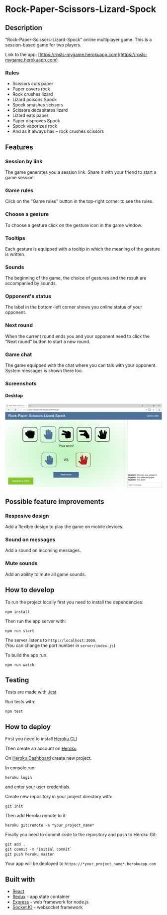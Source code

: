 # Rock-Paper-Scissors-Lizard-Spock

## Description
"Rock-Paper-Scissors-Lizard-Spock" online multiplayer game. This is a session-based game for two players.

Link to the app: [https://rpsls-mygame.herokuapp.com](https://rpsls-mygame.herokuapp.com)


### Rules

- Scissors cuts paper
- Paper covers rock
- Rock crushes lizard
- Lizard poisons Spock
- Spock smashes scissors
- Scissors decapitates lizard
- Lizard eats paper
- Paper disproves Spock
- Spock vaporizes rock
- And as it always has – rock crushes scissors

## Features

### Session by link

The game generates you a session link. Share it with your friend to start a game session.

### Game rules

Click on the "Game rules" button in the top-right corner to see the rules.

### Choose a gesture

To choose a gesture click on the gesture icon in the game window.

### Tooltips

Each gesture is equipped with a tooltip in which the meaning of the gesture is written.

### Sounds

The beginning of the game, the choice of gestures and the result are accompanied by sounds.

### Opponent's status

The label in the bottom-left corner shows you online status of your opponent.

### Next round

When the current round ends you and your opponent need to click the "Next round" button to start a new round.

### Game chat

The game equipped with the chat where you can talk with your opponent. System messages is shown there too.

### Screenshots

#### Desktop
![Desktop version](screenshots/game.png)

## Possible feature improvements

### Resposive design

Add a flexible design to play the game on mobile devices.

### Sound on messages

Add a sound on incoming messages.

### Mute sounds

Add an ability to mute all game sounds.

## How to develop
To run the project locally first you need to install the dependencies:
```
npm install
```

Then run the app server with:
```
npm run start
```
The server listens to `http://localhost:3000`.  
(You can change the port number in `server/index.js`)

To build the app run:
```
npm run watch
```

## Testing

Tests are made with [Jest](https://github.com/facebook/jest)

Run tests with:
```
npm test
```

## How to deploy
First you need to install [Heroku CLI](https://devcenter.heroku.com/articles/heroku-cli)

Then create an account on [Heroku](https://heroku.com)

On [Heroku Dashboard](https://dashboard.heroku.com/apps) create new project.

In console run:
```
heroku login
```
and enter your user credentials.

Create new repository in your project directory with:
```
git init
```
Then add Heroku remote to it:
```
heroku git:remote -a *your_project_name*
```
Finally you need to commit code to the repository and push to Heroku Git:
```
git add .
git commit -m 'Initial commit`
git push heroku master
```
Your app will be deployed to `https://*your_project_name*.herokuapp.com`

## Built with
- [React](https://github.com/facebook/react)
- [Redux](https://github.com/reduxjs/redux) - app state container
- [Express](https://github.com/expressjs/express) - web framework for node.js
- [Socket.IO](https://github.com/socketio/socket.io) - websocket framework
